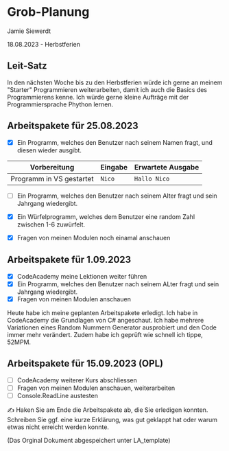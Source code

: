 # Grob-Planung

Jamie Siewerdt

18.08.2023 - Herbstferien

## Leit-Satz


In den nächsten Woche bis zu den Herbstferien würde ich gerne an meinem "Starter" Programmieren weiterarbeiten, damit ich auch die Basics des Programmierens kenne. 
Ich würde gerne kleine Aufträge mit der Programmiersprache Phython lernen. 

## Arbeitspakete für 25.08.2023


- [x] Ein Programm, welches den Benutzer nach seinem Namen fragt, und diesen wieder ausgibt.

| Vorbereitung             | Eingabe | Erwartete Ausgabe |
| ------------------------ | ------- | ----------------- |
| Programm in VS gestartet | `Nico`  | `Hallo Nico`      |

- [ ] Ein Programm, welches den Benutzer nach seinem Alter fragt und sein Jahrgang wiedergibt. 
- [x] Ein Würfelprogramm, welches dem Benutzer eine random Zahl zwischen 1-6 zuwürfelt.
- [x] Fragen von meinen Modulen noch einamal anschauen


## Arbeitspakete für 1.09.2023

- [x] CodeAcademy meine Lektionen weiter führen
- [x] Ein Programm, welches den Benutzer nach seinem ALter fragt und sein Jahrgang wiedergibt.
- [x] Fragen von meinen Modulen anschauen

Heute habe ich meine geplanten Arbeitspakete erledigt. Ich habe in CodeAcademy die Grundlagen von C# angeschaut. Ich habe mehrere Variationen eines Random Nummern Generator ausprobiert und den Code immer mehr verändert. Zudem habe ich geprüft wie schnell ich tippe, 52MPM. 

## Arbeitspakete für 15.09.2023 (OPL) 

- [ ] CodeAcademy weiterer Kurs abschliessen
- [ ] Fragen von meinen Modulen anschauen, weiterarbeiten
- [ ] Console.ReadLine austesten 

✍️  Haken Sie am Ende die Arbeitspakete ab, die Sie erledigen konnten. Schreiben Sie ggf. eine kurze Erklärung, was gut geklappt hat oder warum etwas nicht erreicht werden konnte.

(Das Orginal Dokument abgespeichert unter LA_template) 
